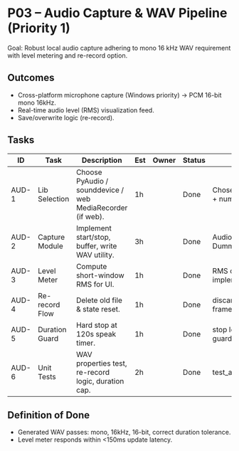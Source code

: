 # P03 – Audio Capture & WAV Pipeline (Priority 1)

Goal: Robust local audio capture adhering to mono 16 kHz WAV requirement with level metering and re-record option.

## Outcomes
- Cross-platform microphone capture (Windows priority) -> PCM 16-bit mono 16kHz.
- Real-time audio level (RMS) visualization feed.
- Save/overwrite logic (re-record).

## Tasks
| ID | Task | Description | Est | Owner | Status | Notes |
|----|------|-------------|-----|-------|--------|-------|
| AUD-1 | Lib Selection | Choose PyAudio / sounddevice / web MediaRecorder (if web). | 1h |  | Done | Chosen: sounddevice + numpy |
| AUD-2 | Capture Module | Implement start/stop, buffer, write WAV utility. | 3h |  | Done | AudioRecorder + DummyRecorder |
| AUD-3 | Level Meter | Compute short-window RMS for UI. | 1h |  | Done | RMS callback implemented |
| AUD-4 | Re-record Flow | Delete old file & state reset. | 1h |  | Done | discard() clears frames |
| AUD-5 | Duration Guard | Hard stop at 120s speak timer. | 1h |  | Done | stop logic / callback guard |
| AUD-6 | Unit Tests | WAV properties test, re-record logic, duration cap. | 2h |  | Done | test_audio_capture.py |

## Definition of Done
- Generated WAV passes: mono, 16kHz, 16-bit, correct duration tolerance.
- Level meter responds within <150ms update latency.
